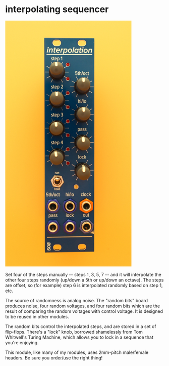 # interpolating sequencer

<img src="interpolation.jpg" width=400>

Set four of the steps manually -- steps 1, 3, 5, 7 -- and it will interpolate the other four steps randomly (up/down a 5th or up/down an octave). The steps are offset, so (for example) step 6 is interpolated randomly based on step 1, etc.

The source of randomness is analog noise. The "random bits" board produces noise, four random voltages, and four random bits which are the result of comparing the random voltages with control voltage. It is designed to be reused in other modules.

The random bits control the interpolated steps, and are stored in a set of flip-flops. There's a "lock" knob, borrowed shamelessly from Tom Whitwell's Turing Machine, which allows you to lock in a sequence that you're enjoying. 

This module, like many of my modules, uses 2mm-pitch male/female headers. Be sure you order/use the right thing!
